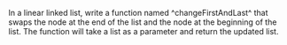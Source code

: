 
In a linear linked list, write a function named ^changeFirstAndLast^ that swaps the node at the end of the
list and the node at the beginning of the list. The function will take a list as a parameter and return the
updated list.
